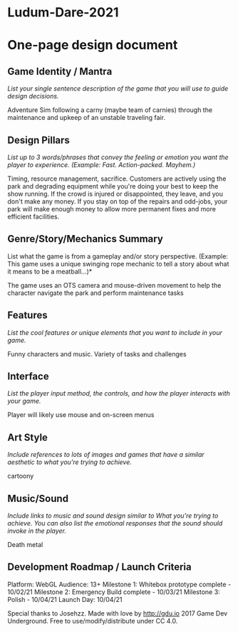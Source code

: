 # Ludum-Dare-2021

# One-page design document

## Game Identity / Mantra

*List your single sentence description of the game that you will use to guide design decisions.*

Adventure Sim following a carny (maybe team of carnies) through the maintenance and upkeep of an unstable traveling fair.

## Design Pillars

*List up to 3 words/phrases that convey the feeling or emotion you want the player to experience. (Example: Fast. Action-packed. Mayhem.)*

Timing, resource management, sacrifice.
Customers are actively using the park and degrading equipment while you're doing your best to keep the show running. If the crowd is injured or disappointed, they leave, and you don't make any money.
If you stay on top of the repairs and odd-jobs, your park will make enough money to allow more permanent fixes and more efficient facilities.

## Genre/Story/Mechanics Summary

List what the game is from a gameplay and/or story perspective. (Example: This game uses a unique swinging rope mechanic to tell a story about what it means to be a meatball...)*

The game uses an OTS camera and mouse-driven movement to help the character navigate the park and perform maintenance tasks

## Features

*List the cool features or unique elements that you want to include in your game.*

Funny characters and music. Variety of tasks and challenges

## Interface

*List the player input method, the controls, and how the player interacts with your game.*

Player will likely use mouse and on-screen menus

## Art Style

*Include references to lots of images and games that have a similar aesthetic to what you're trying to achieve.*

cartoony

## Music/Sound

*Include links to music and sound design similar to What you're trying to achieve. You can also list the emotional responses that the sound should invoke in the player.*

Death metal

## Development Roadmap / Launch Criteria

Platform: WebGL Audience: 13+
Milestone 1: Whitebox prototype complete - 10/02/21
Milestone 2: Emergency Build complete - 10/03/21
Milestone 3: Polish - 10/04/21
Launch Day: 10/04/21

Special thanks to Josehzz. Made with love by <http://gdu.io>
2017 Game Dev Underground. Free to use/modify/distribute under CC 4.0.
